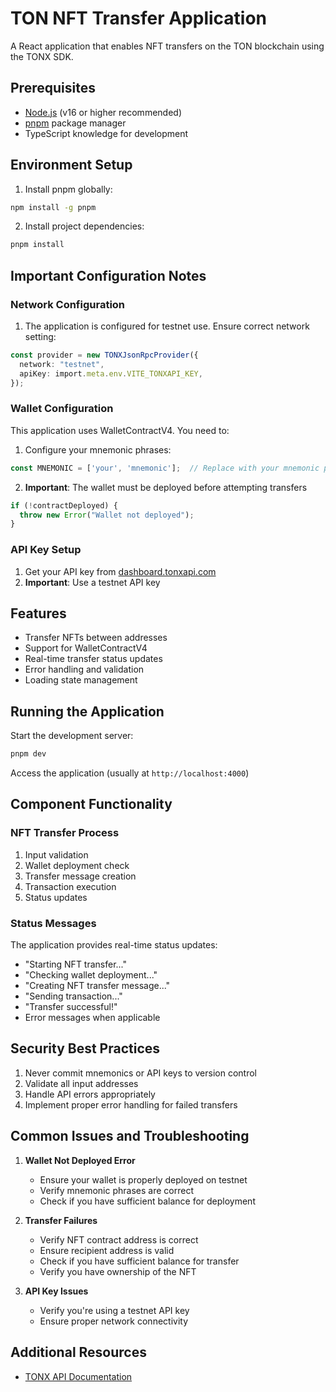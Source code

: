 # TON NFT Transfer Application

A React application that enables NFT transfers on the TON blockchain using the TONX SDK.

## Prerequisites

- [Node.js](https://nodejs.org/) (v16 or higher recommended)
- [pnpm](https://pnpm.io/) package manager
- TypeScript knowledge for development

## Environment Setup

1. Install pnpm globally:
```bash
npm install -g pnpm
```

2. Install project dependencies:
```bash
pnpm install
```

## Important Configuration Notes

### Network Configuration

1. The application is configured for testnet use. Ensure correct network setting:
```typescript
const provider = new TONXJsonRpcProvider({
  network: "testnet",
  apiKey: import.meta.env.VITE_TONXAPI_KEY,
});
```

### Wallet Configuration

This application uses WalletContractV4. You need to:

1. Configure your mnemonic phrases:
```typescript
const MNEMONIC = ['your', 'mnemonic'];  // Replace with your mnemonic phrases
```

2. **Important**: The wallet must be deployed before attempting transfers
```typescript
if (!contractDeployed) {
  throw new Error("Wallet not deployed");
}
```

### API Key Setup

1. Get your API key from [dashboard.tonxapi.com](https://dashboard.tonxapi.com)
2. **Important**: Use a testnet API key

## Features

- Transfer NFTs between addresses
- Support for WalletContractV4
- Real-time transfer status updates
- Error handling and validation
- Loading state management

## Running the Application

Start the development server:
```bash
pnpm dev
```

Access the application (usually at `http://localhost:4000`)

## Component Functionality

### NFT Transfer Process
1. Input validation
2. Wallet deployment check
3. Transfer message creation
4. Transaction execution
5. Status updates

### Status Messages
The application provides real-time status updates:
- "Starting NFT transfer..."
- "Checking wallet deployment..."
- "Creating NFT transfer message..."
- "Sending transaction..."
- "Transfer successful!"
- Error messages when applicable

## Security Best Practices

1. Never commit mnemonics or API keys to version control
2. Validate all input addresses
3. Handle API errors appropriately
4. Implement proper error handling for failed transfers

## Common Issues and Troubleshooting

1. **Wallet Not Deployed Error**
   - Ensure your wallet is properly deployed on testnet
   - Verify mnemonic phrases are correct
   - Check if you have sufficient balance for deployment

2. **Transfer Failures**
   - Verify NFT contract address is correct
   - Ensure recipient address is valid
   - Check if you have sufficient balance for transfer
   - Verify you have ownership of the NFT

3. **API Key Issues**
   - Verify you're using a testnet API key
   - Ensure proper network connectivity

## Additional Resources

- [TONX API Documentation](https://docs.tonxapi.com)
